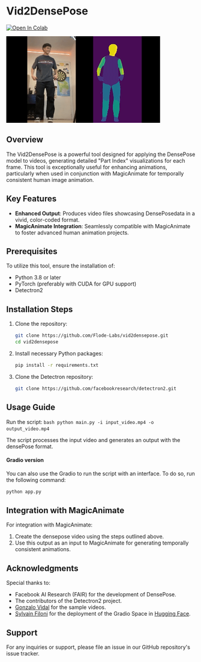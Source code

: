 # Vid2DensePose
<a target="_blank" href="https://colab.research.google.com/drive/1x77dESn7EGPCqjKdQ1sJJhNu0Cf-5Gpt?usp=sharing">
  <img src="https://colab.research.google.com/assets/colab-badge.svg" alt="Open In Colab"/>
</a>

![](https://github.com/Flode-Labs/vid2densepose/blob/main/sample_videos/side_by_side.gif)

## Overview

The Vid2DensePose is a powerful tool designed for applying the DensePose model to videos, generating detailed "Part Index" visualizations for each frame. This tool is exceptionally useful for enhancing animations, particularly when used in conjunction with MagicAnimate for temporally consistent human image animation.

## Key Features


- **Enhanced Output**: Produces video files showcasing DensePosedata in a vivid, color-coded format.
- **MagicAnimate Integration**: Seamlessly compatible with MagicAnimate to foster advanced human animation projects.

## Prerequisites

To utilize this tool, ensure the installation of:
- Python 3.8 or later
- PyTorch (preferably with CUDA for GPU support)
- Detectron2

## Installation Steps

1. Clone the repository:
    ```bash
    git clone https://github.com/Flode-Labs/vid2densepose.git
    cd vid2densepose
    ```

2. Install necessary Python packages:
    ```bash
    pip install -r requirements.txt
    ```

3. Clone the Detectron repository:
    ```bash
    git clone https://github.com/facebookresearch/detectron2.git
    ```

## Usage Guide

Run the script:
    ```bash
    python main.py -i input_video.mp4 -o output_video.mp4
    ```

The script processes the input video and generates an output with the densePose format.

####  Gradio version
You can also use the Gradio to run the script with an interface. To do so, run the following command:
```bash
python app.py
```

## Integration with MagicAnimate

For integration with MagicAnimate:

1. Create the densepose video using the steps outlined above.
2. Use this output as an input to MagicAnimate for generating temporally consistent animations.


## Acknowledgments

Special thanks to:
- Facebook AI Research (FAIR) for the development of DensePose.
- The contributors of the Detectron2 project.
- [Gonzalo Vidal](https://www.tiktok.com/@_gonzavidal) for the sample videos.
- [Sylvain Filoni](https://twitter.com/fffiloni) for the deployment of the Gradio Space in [Hugging Face](https://huggingface.co/spaces/fffiloni/video2densepose).

## Support

For any inquiries or support, please file an issue in our GitHub repository's issue tracker.

